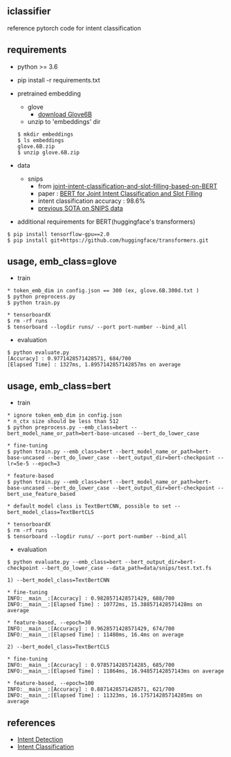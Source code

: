 ## iclassifier

reference pytorch code for intent classification

## requirements

- python >= 3.6

- pip install -r requirements.txt

- pretrained embedding
  - glove
    - [download Glove6B](http://nlp.stanford.edu/data/glove.6B.zip)
  - unzip to 'embeddings' dir
  ```
  $ mkdir embeddings
  $ ls embeddings
  glove.6B.zip
  $ unzip glove.6B.zip 
  ```

- data
  - snips
    - from [joint-intent-classification-and-slot-filling-based-on-BERT](https://github.com/lytum/joint-intent-classification-and-slot-filling-based-on-BERT)
    - paper : [BERT for Joint Intent Classification and Slot Filling](https://arxiv.org/pdf/1902.10909.pdf)
    - intent classification accuracy : 98.6%
    - [previous SOTA on SNIPS data](https://paperswithcode.com/sota/intent-detection-on-snips)


- additional requirements for BERT(huggingface's transformers)
```
$ pip install tensorflow-gpu==2.0
$ pip install git+https://github.com/huggingface/transformers.git
```

## usage, emb_class=glove

- train
```
* token_emb_dim in config.json == 300 (ex, glove.6B.300d.txt )
$ python preprocess.py
$ python train.py

* tensorboardX
$ rm -rf runs
$ tensorboard --logdir runs/ --port port-number --bind_all
```

- evaluation
```
$ python evaluate.py
[Accuracy] : 0.9771428571428571, 684/700
[Elapsed Time] : 1327ms, 1.8957142857142857ms on average
```

## usage, emb_class=bert

- train
```
* ignore token_emb_dim in config.json
* n_ctx size should be less than 512
$ python preprocess.py --emb_class=bert --bert_model_name_or_path=bert-base-uncased --bert_do_lower_case

* fine-tuning
$ python train.py --emb_class=bert --bert_model_name_or_path=bert-base-uncased --bert_do_lower_case --bert_output_dir=bert-checkpoint --lr=5e-5 --epoch=3

* feature-based
$ python train.py --emb_class=bert --bert_model_name_or_path=bert-base-uncased --bert_do_lower_case --bert_output_dir=bert-checkpoint --bert_use_feature_based

* default model class is TextBertCNN, possible to set --bert_model_class=TextBertCLS

* tensorboardX
$ rm -rf runs
$ tensorboard --logdir runs/ --port port-number --bind_all
```

- evaluation
```
$ python evaluate.py --emb_class=bert --bert_output_dir=bert-checkpoint --bert_do_lower_case --data_path=data/snips/test.txt.fs

1) --bert_model_class=TextBertCNN

* fine-tuning
INFO:__main__:[Accuracy] : 0.9828571428571429, 688/700
INFO:__main__:[Elapsed Time] : 10772ms, 15.388571428571428ms on average

* feature-based, --epoch=30
INFO:__main__:[Accuracy] : 0.9628571428571429, 674/700
INFO:__main__:[Elapsed Time] : 11480ms, 16.4ms on average

2) --bert_model_class=TextBertCLS

* fine-tuning
INFO:__main__:[Accuracy] : 0.9785714285714285, 685/700
INFO:__main__:[Elapsed Time] : 11864ms, 16.94857142857143ms on average

* feature-based, --epoch=100
INFO:__main__:[Accuracy] : 0.8871428571428571, 621/700
INFO:__main__:[Elapsed Time] : 11323ms, 16.175714285714285ms on average
```

## references

- [Intent Detection](https://paperswithcode.com/task/intent-detection)
- [Intent Classification](https://paperswithcode.com/task/intent-classification)

